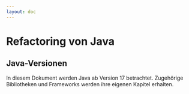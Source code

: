 ```yaml
---
layout: doc
---
```


# Refactoring von Java

## Java-Versionen

In diesem Dokument werden Java ab Version 17 betrachtet.
Zugehörige Bibliotheken und Frameworks werden ihre eigenen Kapitel erhalten.
